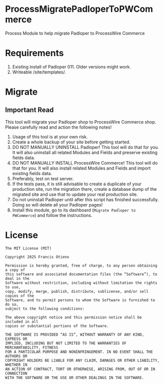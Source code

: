 # ProcessMigratePadloperToPWCommerce
Process Module to help migrate Padloper to ProcessWire Commerce

# Requirements

1. Existing install of Padloper 011. Older versions might work.
2. Writeable /site/templates/.

# Migrate

## Important Read

This tool will migrate your Padloper shop to ProcessWire Commerce shop. Please carefully read and action the following notes!

1. Usage of this tool is at your own risk.
2. Create a whole backup of your site before getting started.
3. DO NOT MANUALLY UNINSTALL Padloper! This tool will do that for you. It will also uninstall all related Modules and Fields and preserve existing fields data.
4. DO NOT MANUALLY INSTALL ProcessWire Commerce! This tool will do that for you. It will also install related Modules and Fields and import existing fields data.
5. Preferably, test on test server.
6. If the tests pass, it is still advisable to create a duplicate of your production site, run the migration there, create a database dump of the migrated site and use that to update your real production site.
7. Do not uninstall Padloper until after this script has finished successfully. Doing so will delete all your Padloper pages!
8. Install this module, go to its dashboard (`Migrate Padloper to PWCommerce`) and follow the instructions.

# License 

```
The MIT License (MIT)

Copyright 2025 Francis Otieno

Permission is hereby granted, free of charge, to any person obtaining a copy of
this software and associated documentation files (the “Software”), to deal in the
Software without restriction, including without limitation the rights to use,
copy, modify, merge, publish, distribute, sublicense, and/or sell copies of the
Software, and to permit persons to whom the Software is furnished to do so,
subject to the following conditions:

The above copyright notice and this permission notice shall be included in all
copies or substantial portions of the Software.

THE SOFTWARE IS PROVIDED “AS IS”, WITHOUT WARRANTY OF ANY KIND, EXPRESS OR
IMPLIED, INCLUDING BUT NOT LIMITED TO THE WARRANTIES OF MERCHANTABILITY, FITNESS
FOR A PARTICULAR PURPOSE AND NONINFRINGEMENT. IN NO EVENT SHALL THE AUTHORS OR
COPYRIGHT HOLDERS BE LIABLE FOR ANY CLAIM, DAMAGES OR OTHER LIABILITY, WHETHER IN
AN ACTION OF CONTRACT, TORT OR OTHERWISE, ARISING FROM, OUT OF OR IN CONNECTION
WITH THE SOFTWARE OR THE USE OR OTHER DEALINGS IN THE SOFTWARE.
```